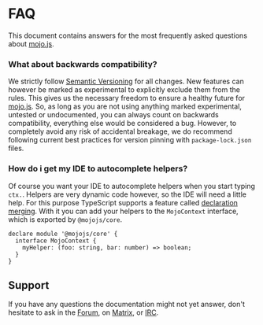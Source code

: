 
# FAQ

This document contains answers for the most frequently asked questions about [mojo.js](https://mojojs.org).

### What about backwards compatibility?

We strictly follow [Semantic Versioning](https://semver.org) for all changes. New features can however be marked as
experimental to explicitly exclude them from the rules. This gives us the necessary freedom to ensure a healthy future
for [mojo.js](https://mojojs.org). So, as long as you are not using anything marked experimental, untested or
undocumented, you can always count on backwards compatibility, everything else would be considered a bug. However, to
completely avoid any risk of accidental breakage, we do recommend following current best practices for version pinning
with `package-lock.json` files.

### How do i get my IDE to autocomplete helpers?

Of course you want your IDE to autocomplete helpers when you start typing `ctx.`. Helpers are very dynamic code
however, so the IDE will need a little help. For this purpose TypeScript supports a feature called
[declaration merging](https://www.typescriptlang.org/docs/handbook/declaration-merging.html). With it you can add your
helpers to the `MojoContext` interface, which is exported by `@mojojs/core`.

```
declare module '@mojojs/core' {
  interface MojoContext {
    myHelper: (foo: string, bar: number) => boolean;
  }
}
```

## Support

If you have any questions the documentation might not yet answer, don't hesitate to ask in the
[Forum](https://github.com/mojolicious/mojo.js/discussions), on [Matrix](https://matrix.to/#/#mojo:matrix.org), or
[IRC](https://web.libera.chat/#mojo).
